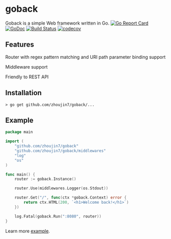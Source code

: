 # goback
Goback is a simple Web framework written in Go.
[![Go Report Card](https://goreportcard.com/badge/github.com/zhoujin7/goback)](https://goreportcard.com/report/github.com/zhoujin7/goback)
[![GoDoc](https://godoc.org/github.com/zhoujin7/goback?status.svg)](https://godoc.org/github.com/zhoujin7/goback)
[![Build Status](https://www.travis-ci.org/zhoujin7/goback.svg?branch=master)](https://www.travis-ci.org/zhoujin7/goback)
[![codecov](https://codecov.io/gh/zhoujin7/goback/branch/master/graph/badge.svg)](https://codecov.io/gh/zhoujin7/goback)

## Features
Router with regex pattern matching and URI path parameter binding support

Middleware support

Friendly to REST API

## Installation
```
> go get github.com/zhoujin7/goback/...
```

## Example
```go
package main

import (
	"github.com/zhoujin7/goback"
	"github.com/zhoujin7/goback/middlewares"
	"log"
	"os"
)

func main() {
	router := goback.Instance()

	router.Use(middlewares.Logger(os.Stdout))

	router.Get("/", func(ctx *goback.Context) error {
		return ctx.HTML(200, `<h1>Welcome back!</h1>`)
	})

	log.Fatal(goback.Run(":8080", router))
}
```
Learn more [example](https://github.com/zhoujin7/goback/tree/master/example).
